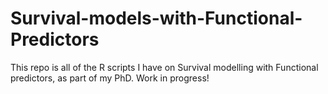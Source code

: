 # Survival-models-with-Functional-Predictors

This repo is all of the R scripts I have on Survival modelling with Functional predictors, as part of my PhD. Work in progress!